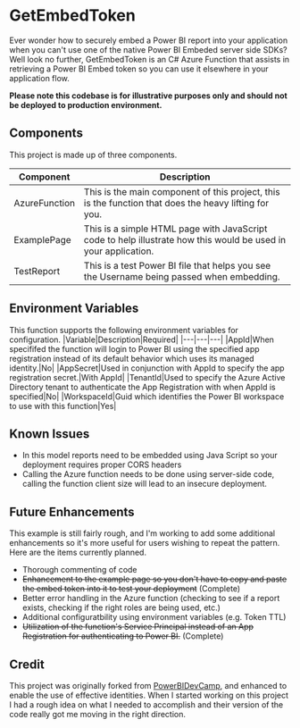 # GetEmbedToken
Ever wonder how to securely embed a Power BI report into your application when you can't use one of the native Power BI Embeded server side SDKs? Well look no further, GetEmbedToken is an C# Azure Function that assists in retrieving a Power BI Embed token so you can use it elsewhere in your application flow.

**Please note this codebase is for illustrative purposes only and should not be deployed to production environment.**

## Components
This project is made up of three components.

|Component|Description|
|---|---|
|AzureFunction|This is the main component of this project, this is the function that does the heavy lifting for you.|
|ExamplePage|This is a simple HTML page with JavaScript code to help illustrate how this would be used in your application.|
|TestReport|This is a test Power BI file that helps you see the Username being passed when embedding.|

## Environment Variables
This function supports the following environment variables for configuration. 
|Variable|Description|Required|
|---|---|---|
|AppId|When specififed the function will login to Power BI using the specified app registration instead of its default behavior which uses its managed identity.|No|
|AppSecret|Used in conjunction with AppId to specify the app registration secret.|With AppId|
|TenantId|Used to specify the Azure Active Directory tenant to authenticate the App Registration with when AppId is specified|No|
|WorkspaceId|Guid which identifies the Power BI workspace to use with this function|Yes|

## Known Issues
* In this model reports need to be embedded using Java Script so your deployment requires proper CORS headers
* Calling the Azure function needs to be done using server-side code, calling the function client size will lead to an insecure deployment.

## Future Enhancements
This example is still fairly rough, and I'm working to add some additional enhancements so it's more useful for users wishing to repeat the pattern. Here are the items currently planned. 
* Thorough commenting of code
* ~~Enhancement to the example page so you don't have to copy and paste the embed token into it to test your deployment~~ (Complete)
* Better error handling in the Azure function (checking to see if a report exists, checking if the right roles are being used, etc.)
* Additional configuratbility using environment variables (e.g. Token TTL)
* ~~Utilization of the function's Service Principal instead of an App Registration for authenticating to Power BI.~~ (Complete)

## Credit
This project was originally forked from [PowerBIDevCamp](https://github.com/PowerBiDevCamp/GetEmbedToken), and enhanced to enable the use of effective identities. When I started working on this project I had a rough idea on what I needed to accomplish and their version of the code really got me moving in the right direction.